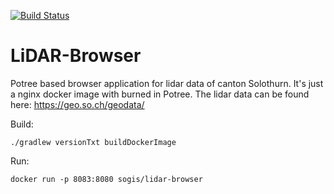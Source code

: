 [![Build Status](https://travis-ci.org/sogis/lidar-browser.svg?branch=master)](https://travis-ci.org/sogis/lidar-browser)

# LiDAR-Browser

Potree based browser application for lidar data of canton Solothurn. It's just a nginx docker image with burned in Potree. The lidar data can be found here: https://geo.so.ch/geodata/

Build:
```
./gradlew versionTxt buildDockerImage
```

Run:
```
docker run -p 8083:8080 sogis/lidar-browser
```
